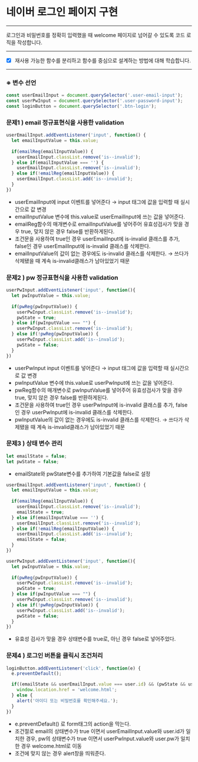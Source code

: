 # 네이버 로그인 페이지 구현

---

로그인과 비밀번호를 정확히 입력했을 때 welcome 페이지로 넘어갈 수 있도록 코드 로직을 작성합니다.


---
- [x] 재사용 가능한 함수를 분리하고 함수를 중심으로 설계하는 방법에 대해 학습합니다.

---

### ※ 변수 선언
```javascript
const userEmailInput = document.querySelector('.user-email-input');
const userPwInput = document.querySelector('.user-password-input');
const loginButton = document.querySelector('.btn-login');
```

### 문제1 ) email 정규표현식을 사용한 validation
```javascript
userEmailInput.addEventListener('input', function() {
  let emailInputValue = this.value;
  
  if(emailReg(emailInputValue)) {
    userEmailInput.classList.remove('is--invalid');
  } else if(emailInputValue === '') {
    userEmailInput.classList.remove('is--invalid');
  } else if(!emailReg(emailInputValue)) {
    userEmailInput.classList.add('is--invalid');
  }
})
```
* userEmailInput에 input 이벤트를 넣어준다 → input 태그에 값을 입력할 때 실시간으로 값 변경
* emailInputValue 변수에 this.value로 userEmailInput에 쓰는 값을 넣어준다.
* emailReg함수의 매개변수로 emailInputValue를 넣어주어 유효성검사가 맞을 경우 true, 맞지 않은 경우 false를 반환하게된다.
* 조건문을 사용하여 true인 경우 userEmailInput에 is-invalid 클래스를 추가, false인 경우 userEmailInput에 is-invalid 클래스를 삭제한다.
* emailInputValue의 값이 없는 경우에도 is-invalid 클래스를 삭제한다. → 쓰다가 삭제됐을 때 계속 is-invalid클래스가 남아있었기 때문

### 문제2 ) pw 정규표현식을 사용한 validation
```javascript
userPwInput.addEventListener('input', function(){
  let pwInputValue = this.value;
  
  if(pwReg(pwInputValue)) {
    userPwInput.classList.remove('is--invalid');
    pwState = true;
  } else if(pwInputValue === "") {
    userPwInput.classList.remove('is--invalid');
  } else if(!pwReg(pwInputValue)) {
    userPwInput.classList.add('is--invalid');
    pwState = false;
  }
})
```
* userPwInput input 이벤트를 넣어준다 → input 태그에 값을 입력할 때 실시간으로 값 변경
* pwInputValue 변수에 this.value로 userPwInput에 쓰는 값을 넣어준다.
* pwReg함수의 매개변수로 pwInputValue를 넣어주어 유효성검사가 맞을 경우 true, 맞지 않은 경우 false를 반환하게된다.
* 조건문을 사용하여 true인 경우 userPwInput에 is-invalid 클래스를 추가, false인 경우 userPwInput에 is-invalid 클래스를 삭제한다.
* pwInputValue의 값이 없는 경우에도 is-invalid 클래스를 삭제한다. → 쓰다가 삭제됐을 때 계속 is-invalid클래스가 남아있었기 때문

### 문제3 ) 상태 변수 관리
```javascript
let emailState = false;
let pwState = false;
```
* emailState와 pwState변수를 추가하여 기본값을 false로 설정

```javascript
userEmailInput.addEventListener('input', function() {
  let emailInputValue = this.value;
  
  if(emailReg(emailInputValue)) {
    userEmailInput.classList.remove('is--invalid');
    emailState = true;
  } else if(emailInputValue === '') {
    userEmailInput.classList.remove('is--invalid');
  } else if(!emailReg(emailInputValue)) {
    userEmailInput.classList.add('is--invalid');
    emailState = false;
  }
})

userPwInput.addEventListener('input', function(){
  let pwInputValue = this.value;
  
  if(pwReg(pwInputValue)) {
    userPwInput.classList.remove('is--invalid');
    pwState = true;
  } else if(pwInputValue === "") {
    userPwInput.classList.remove('is--invalid');
  } else if(!pwReg(pwInputValue)) {
    userPwInput.classList.add('is--invalid');
    pwState = false;
  }
})
```
* 유효성 검사가 맞을 경우 상태변수를 true로, 아닌 경우 false로 넣어주었다.

### 문제4 ) 로그인 버튼을 클릭시 조건처리
```javascript
loginButton.addEventListener('click', function(e) {
  e.preventDefault();

  if((emailState && userEmailInput.value === user.id) && (pwState && userPwInput.value === user.pw)) {
    window.location.href = 'welcome.html';
  } else {
    alert('아이디 또는 비밀번호를 확인해주세요.');
  }
})
```
* e.preventDefault() 로 form태그의 action을 막는다.
* 조건절로 email의 상태변수가 true 이면서 userEmailInput.value와 user.id가 일치한 경우, pw의 상태변수가 true 이면서 userPwInput.value와 user.pw가 일치한 경우 welcome.html로 이동
* 조건에 맞지 않는 경우 alert창을 띄워준다.




